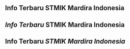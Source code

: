 ## **Info Terbaru** STMIK Mardira Indonesia

## _Info Terbaru_ STMIK Mardira Indonesia

## **Info Terbaru** _STMIK Mardira Indonesia_
